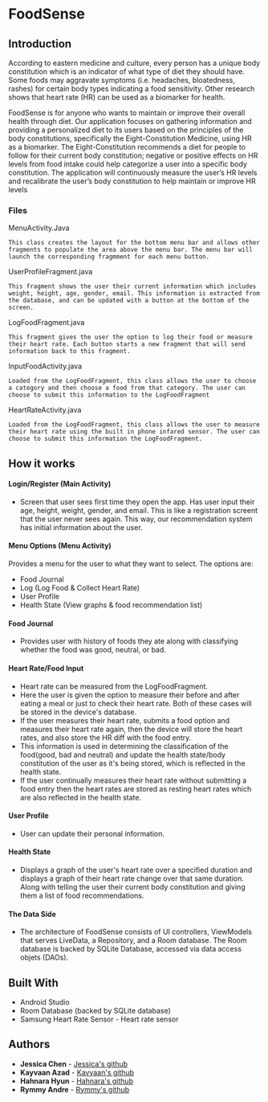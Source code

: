 # FoodSense

## Introduction
According to eastern medicine and culture, every person has a unique body constitution which is an indicator of what type of diet they should have. Some foods may aggravate symptoms (i.e. headaches, bloatedness, rashes) for certain body types indicating a food sensitivity. Other research shows that heart rate (HR) can be used as a biomarker for health. 

FoodSense is for anyone who wants to maintain or improve their overall health through diet. Our application focuses on gathering information and providing a personalized diet to its users based on the principles of the body constitutions, specifically the Eight-Constitution Medicine, using HR as a biomarker. The Eight-Constitution recommends a diet for people to follow for their current body constitution; negative or positive effects on HR levels from food intake could help categorize a user into a specific body constitution. The application will continuously measure the user’s HR levels and recalibrate the user’s body constitution to help maintain or improve HR levels

### Files
MenuActivity.Java
```
This class creates the layout for the bottom menu bar and allows other fragments to populate the area above the menu bar. The menu bar will launch the corresponding fragmment for each menu button.
```
UserProfileFragment.java
```
This fragment shows the user their current information which includes weight, height, age, gender, email. This information is extracted from the database, and can be updated with a button at the bottom of the screen.
```
LogFoodFragment.java
```
This fragment gives the user the option to log their food or measure their heart rate. Each button starts a new fragment that will send information back to this fragment.
```
InputFoodActivity.java
```
Loaded from the LogFoodFragment, this class allows the user to choose a category and then choose a food from that category. The user can choose to submit this information to the LogFoodFragment
```
HeartRateActivity.java
```
Loaded from the LogFoodFragment, this class allows the user to measure their heart rate using the built in phone infared sensor. The user can choose to submit this information the LogFoodFragment.
```

## How it works

#### Login/Register (Main Activity)
* Screen that user sees first time they open the app. Has user input their age, height, weight, gender, and email. This is like a registration screent that the user never sees again. This way, our recommendation system has initial information about the user.

#### Menu Options (Menu Activity)
Provides a menu for the user to what they want to select. The options are: 
* Food Journal
* Log (Log Food & Collect Heart Rate)
* User Profile
* Health State (View graphs & food recommendation list)

#### Food Journal
* Provides user with history of foods they ate along with classifying whether the food was good, neutral, or bad. 

#### Heart Rate/Food Input

* Heart rate can be measured from the LogFoodFragment. 
* Here the user is given the option to measure their before and after eating a meal or just to check their heart rate. Both of these cases will be stored in the device's database. 
* If the user measures their heart rate, submits a food option and measures their heart rate again, then the device will store the heart rates, and also store the HR diff with the food entry. 
* This information is used in determining the classification of the food(good, bad and neutral) and update the health state/body constitution of the user as it's being stored, which is reflected in the health state. 
* If the user continually measures their heart rate without submitting a food entry then the heart rates are stored as resting heart rates which are also reflected in the health state.


#### User Profile
* User can update their personal information.

#### Health State
* Displays a graph of the user's heart rate over a specified duration and displays a graph of their heart rate change over that same duration. Along with telling the user their current body constitution and giving them a list of food recommendations.

#### The Data Side
* The architecture of FoodSense consists of UI controllers, ViewModels that serves LiveData, a Repository, and a Room database. The Room database is backed by SQLite Database, accessed via data access objets (DAOs).


## Built With

* Android Studio 
* Room Database (backed by SQLite database)
* Samsung Heart Rate Sensor - Heart rate sensor

## Authors

* **Jessica Chen** - [Jessica's github](https://github.com/chenjessica1920)
* **Kayvaan Azad** - [Kavyaan's github](https://github.com/kazad123)
* **Hahnara Hyun** - [Hahnara's github](https://github.com/hahnarahyun)
* **Rymmy Andre** - [Rymmy's github](https://github.com/randre0)

